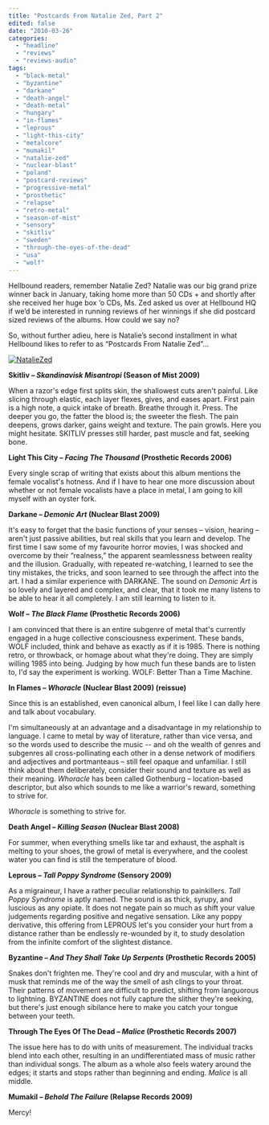 ```yaml
---
title: "Postcards From Natalie Zed, Part 2"
edited: false
date: "2010-03-26"
categories:
  - "headline"
  - "reviews"
  - "reviews-audio"
tags:
  - "black-metal"
  - "byzantine"
  - "darkane"
  - "death-angel"
  - "death-metal"
  - "hungary"
  - "in-flames"
  - "leprous"
  - "light-this-city"
  - "metalcore"
  - "mumakil"
  - "natalie-zed"
  - "nuclear-blast"
  - "poland"
  - "postcard-reviews"
  - "progressive-metal"
  - "prosthetic"
  - "relapse"
  - "retro-metal"
  - "season-of-mist"
  - "sensory"
  - "skitliv"
  - "sweden"
  - "through-the-eyes-of-the-dead"
  - "usa"
  - "wolf"
---
```


Hellbound readers, remember Natalie Zed? Natalie was our big grand prize winner back in January, taking home more than 50 CDs + and shortly after she received her huge box ‘o CDs, Ms. Zed asked us over at Hellbound HQ if we’d be interested in running reviews of her winnings if she did postcard sized reviews of the albums. How could we say no?

So, without further adieu, here is Natalie’s second installment in what Hellbound likes to refer to as “Postcards From Natalie Zed”…

[![NatalieZed](http://www.hellbound.ca/wp-content/uploads/2010/03/NatalieZed-225x300.jpg "NatalieZed")](http://www.hellbound.ca/wp-content/uploads/2010/03/NatalieZed.jpg)

**Skitliv – _Skandinavisk Misantropi_ (Season of Mist 2009)**

When a razor's edge first splits skin, the shallowest cuts aren't painful. Like slicing through elastic, each layer flexes, gives, and eases apart. First pain is a high note, a quick intake of breath. Breathe through it. Press. The deeper you go, the fatter the blood is; the sweeter the flesh. The pain deepens, grows darker, gains weight and texture. The pain growls. Here you might hesitate. SKITLIV presses still harder, past muscle and fat, seeking bone.

**Light This City – _Facing The Thousand_ (Prosthetic Records 2006)**

Every single scrap of writing that exists about this album mentions the female vocalist's hotness. And if I have to hear one more discussion about whether or not female vocalists have a place in metal, I am going to kill myself with an oyster fork.

**Darkane – _Demonic Art_ (Nuclear Blast 2009)**

It's easy to forget that the basic functions of your senses – vision, hearing – aren't just passive abilities, but real skills that you learn and develop. The first time I saw some of my favourite horror movies, I was shocked and overcome by their “realness,” the apparent seamlessness between reality and the illusion. Gradually, with repeated re-watching, I learned to see the tiny mistakes, the tricks, and soon learned to see through the affect into the art. I had a similar experience with DARKANE. The sound on _Demonic Art_ is so lovely and layered and complex, and clear, that it took me many listens to be able to hear it all completely. I am still learning to listen to it.

**Wolf – _The Black Flame_ (Prosthetic Records 2006)**

I am convinced that there is an entire subgenre of metal that's currently engaged in a huge collective consciousness experiment. These bands, WOLF included, think and behave as exactly as if it is 1985. There is nothing retro, or throwback, or homage about what they're doing. They are simply willing 1985 into being. Judging by how much fun these bands are to listen to, I'd say the experiment is working. WOLF: Better Than a Time Machine.

**In Flames – _Whoracle_ (Nuclear Blast 2009) (reissue)**

Since this is an established, even canonical album, I feel like I can dally here and talk about vocabulary.

I'm simultaneously at an advantage and a disadvantage in my relationship to language. I came to metal by way of literature, rather than vice versa, and so the words used to describe the music -- and oh the wealth of genres and subgenres all cross-pollinating each other in a dense network of modifiers and adjectives and portmanteaus – still feel opaque and unfamiliar. I still think about them deliberately, consider their sound and texture as well as their meaning. _Whoracle_ has been called Gothenburg – location-based descriptor, but also which sounds to me like a warrior's reward, something to strive for.

_Whoracle_ is something to strive for.

**Death Angel – _Killing Season_ (Nuclear Blast 2008)**

For summer, when everything smells like tar and exhaust, the asphalt is melting to your shoes, the growl of metal is everywhere, and the coolest water you can find is still the temperature of blood.

**Leprous – _Tall Poppy Syndrome_ (Sensory 2009)**

As a migraineur, I have a rather peculiar relationship to painkillers. _Tall Poppy Syndrome_ is aptly named. The sound is as thick, syrupy, and luscious as any opiate. It does not negate pain so much as shift your value judgements regarding positive and negative sensation. Like any poppy derivative, this offering from LEPROUS let's you consider your hurt from a distance rather than be endlessly re-wounded by it, to study desolation from the infinite comfort of the slightest distance.

**Byzantine – _And They Shall Take Up Serpents_ (Prosthetic Records 2005)**

Snakes don't frighten me. They're cool and dry and muscular, with a hint of musk that reminds me of the way the smell of ash clings to your throat. Their patterns of movement are difficult to predict, shifting from languorous to lightning. BYZANTINE does not fully capture the slither they're seeking, but there's just enough sibilance here to make you catch your tongue between your teeth.

**Through The Eyes Of The Dead – _Malice_ (Prosthetic Records 2007)**

The issue here has to do with units of measurement. The individual tracks blend into each other, resulting in an undifferentiated mass of music rather than individual songs. The album as a whole also feels watery around the edges; it starts and stops rather than beginning and ending. _Malice_ is all middle.

**Mumakil – _Behold The Failure_ (Relapse Records 2009)**

Mercy!
